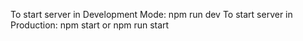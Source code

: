 To start server in Development Mode: npm run dev
To start server in Production: npm start or npm run start
